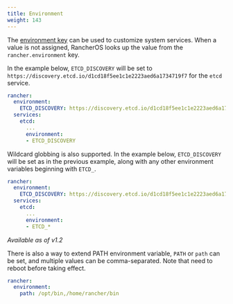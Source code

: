 ```yaml
---
title: Environment
weight: 143
---
```


The [environment key](https://docs.docker.com/compose/compose-file/#environment) can be used to customize system services. When a value is not assigned, RancherOS looks up the value from the `rancher.environment` key.

In the example below, `ETCD_DISCOVERY` will be set to `https://discovery.etcd.io/d1cd18f5ee1c1e2223aed6a1734719f7` for the `etcd` service.

```yaml
rancher:
  environment:
    ETCD_DISCOVERY: https://discovery.etcd.io/d1cd18f5ee1c1e2223aed6a1734719f7
  services:
    etcd:
      ...
      environment:
      - ETCD_DISCOVERY
```

Wildcard globbing is also supported. In the example below, `ETCD_DISCOVERY` will be set as in the previous example, along with any other environment variables beginning with `ETCD_`.

```yaml
rancher:
  environment:
    ETCD_DISCOVERY: https://discovery.etcd.io/d1cd18f5ee1c1e2223aed6a1734719f7
  services:
    etcd:
      ...
      environment:
      - ETCD_*
```

_Available as of v1.2_

There is also a way to extend PATH environment variable, `PATH` or `path` can be set, and multiple values can be comma-separated. Note that need to reboot before taking effect.

```yaml
rancher:
  environment:
    path: /opt/bin,/home/rancher/bin
```
